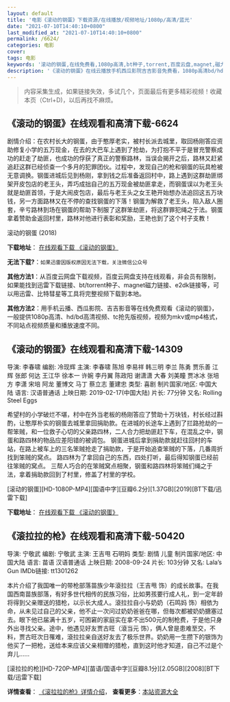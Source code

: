 ```yaml
---
layout: default
title: '电影《滚动的钢蛋》下载资源/在线播放/视频地址/1080p/高清/蓝光'
date: "2021-07-10T14:40:10+0800"
last_modified_at: "2021-07-10T14:40:10+0800"
permalink: /6624/
categories: 电影
cover:
tags: 电影
keywords: '滚动的钢蛋,在线免费看,1080p高清,bt种子,torrent,百度云盘,magnet,磁力链,迅雷下载资源'
description: '《滚动的钢蛋》在线云播放手机西瓜影院吉吉影音免费看，1080p高清bd/hd未删减完整版和tc抢先枪版，mkv/mp4格式，附带bt/torrent种子、magnet/磁力链、百度云盘、网盘资源迅雷下载链接'
---
```


>内容采集生成，如果链接失效，多试几个，页面最后有更多精彩视频！收藏本页（Ctrl+D)，以后再找不麻烦。


## 《滚动的钢蛋》在线观看和高清下载-6624

剧情介绍：在农村长大的钢蛋，由于憨厚老实，被村长派去城里，取回杨刚答应资助修复小学的五万现金，在去的大巴车上遇到了抢劫，为打抱不平于是冒充警察成功的赶走了劫匪，也成功的俘获了真正的警察路林，当误会揭开之后，路林又赶紧追赶这群已经侦查一个多月的犯罪团伙。过程中，发现自己的枪和钢蛋的玩具枪被无意调换。钢蛋进城后见到杨刚，拿到钱之后准备返回村中，路上遇到这群劫匪绑架开皮包店的老王头，弄巧成拙自己的五万现金被劫匪拿走，而钢蛋误以为老王头就是劫匪首领，于是大闹皮包店，最后与老王头之女王艳开始想办法追回这五万块钱，另一方面路林又在不停的查找钢蛋的下落！钢蛋为解救了老王头，陷入敌人圈套，辛亏路林到场在钢蛋的帮助下制服了这群笨劫匪，将这群罪犯绳之于法。钢蛋拿着赞助金返回村里，路林对他进行表彰和奖励，王艳也到了这个村子支教！


滚动的钢蛋 (2018)

**下载地址**： [在线观看下载 《滚动的钢蛋》](https://www.btbtdy.me/btdy/dy14623.html) 


**无法下载?**：`如果迅雷因版权原因无法下载，关注微信公众号 `

**其他方法1**：从百度云网盘下载视频，百度云网盘支持在线观看，非会员有限制，如果能找到迅雷下载链接、bt/torrent种子、magnet磁力链接、e2dk链接等，可以用迅雷、比特彗星等工具将完整视频下载到本地。

**其他方法2**：用手机云播、西瓜影院、吉吉影音等在线免费观看《滚动的钢蛋》，一般提供1080p高清、hd/bd高清视频、tc抢先版视频，视频为mkv或mp4格式，不同站点视频质量和播放速度不同。


## 《滚动的钢蛋》在线观看和高清下载-14309

导演: 李春啸 编剧: 冷现辉 主演: 李春啸 陈旭 李易祥 韩三明 李兰 陈勇 贾乐善 江辉 张郎 何达 王江华 徐本一 许婉 李丹翼 陈政阳 谢潇潇 大春 刘美瞳 贾冰冰 张培方 李潇 宋培 阿龙 董博文 马丁 蔡立志 董建忠 类型: 喜剧 制片国家/地区: 中国大陆 语言: 汉语普通话 上映日期: 2019-02-17(中国大陆) 片长: 77分钟 又名: Rolling Steel Eggs

希望村的小学破烂不堪，村中在外当老板的杨刚答应了赞助十万块钱，村长经过斟酌，让憨厚朴实的钢蛋去城里拿回捐助款。在进城的长途车上遇到了拦路抢劫的一帮笨贼，和一位救子心切的父亲路四林，二人合力把劫匪赶下车，在混乱之中，钢蛋和路四林的物品应差阳错的被调包。 钢蛋进城后拿到捐助款就赶往回村的车站，在路上被车上的三名笨贼抢走了捐助款，于是开始追查笨贼的下落，几番周折找到笨贼的窝点。 路四林为了拿回自己的东西，四处打听，最后得知钢蛋已经前往笨贼的窝点。 三帮人巧合的在笨贼窝点相聚，钢蛋和路四林将笨贼们绳之于法，拿着捐助款回到了村里，修盖了村里的学校。


[滚动的钢蛋][HD-1080P-MP4][国语中字][豆瓣6.2分][1.37GB][2019][BT下载/迅雷下载]

**下载地址**： [在线观看下载 《滚动的钢蛋》](https://www.btdx8.com/torrent/gddgd_2019.html) 


## 《滚拉拉的枪》在线观看和高清下载-50420

导演: 宁敬武 编剧: 宁敬武 主演: 王吉甩 石明妈 类型: 剧情 儿童 制片国家/地区: 中国大陆 语言: 苗语 汉语普通话 上映日期: 2008-09-24 片长: 103分钟 又名: Lala’s Gun IMDb链接: tt1301262

本片介绍了我国唯一的带枪部落苗族少年滾拉拉（王吉甩 饰）的成长故事。在我国西南苗族部落，有好多世代相传的民族习俗，比如男孩要行成人礼，到一定年龄将得到父亲赠送的猎枪，以示长大成人。滾拉拉自小与奶奶（石鸣妈 饰）相依为命，从未见过自己的父亲，他不止一次问过奶奶爸爸在哪，但毎次都被奶奶搪塞过去。眼下他已届满十五岁，可困窘的家庭实在拿不出500元的制枪费，于是他只身外出寻找父亲。途中，他遇见好友贾古旺（滾当元 饰），俩人曾是患难至交，不料，贾古旺次日罹难，滾拉拉亲自送好友去了极乐世界。奶奶用一生攒下的银饰为他买了一把枪，送给本来应该父亲相赠的猎枪，直到这时他才知道，自己不过是个弃儿……


[滚拉拉的枪][HD-720P-MP4][苗语/国语中字][豆瓣8.1分][2.05GB][2008][BT下载/迅雷下载]

**详情查看**： [《滚拉拉的枪》详情介绍](/movie/50420/)， **查看更多**：[本站资源大全](/movie/t/all/)

